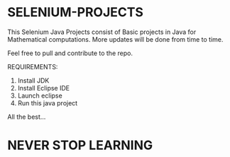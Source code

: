 # SELENIUM-PROJECTS

This Selenium Java Projects consist of Basic projects in Java for Mathematical computations.
More updates will be done from time to time.

Feel free to pull and contribute to the repo.

REQUIREMENTS:
1. Install JDK
2. Install Eclipse IDE
3. Launch eclipse
4. Run this java project

All the best...

# NEVER STOP LEARNING 
